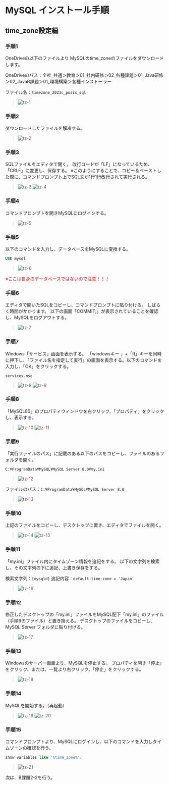 <style>
    span.tips {
    color: red;
    font-size: 14px;
  }
</style>

# MySQL インストール手順

## time_zone設定編

### 手順1
OneDriveの以下のファイルより MySQLのtime_zoneのファイルをダウンロードします。

OneDriveのパス：全社_共通＞教育＞01_社内研修＞02_各種課題＞01_Java研修＞02_JavaB課題＞01_環境構築＞各種インストーラー

ファイル名：`timezone_2023c_posix_sql`
>![tz-1](/images/mysql/section6/timezone-1.jpg)

### 手順2
ダウンロードしたファイルを解凍する。
>![tz-2](/images/mysql/section6/timezone-2.jpg)


### 手順3
SQLファイルをエディタで開く。
改行コードが「LF」になっているため、「CRLF」に変更し、保存する。
※このようにすることで、コピー＆ペーストした際に、コマンドプロンプト上でSQL文が1行1行改行されて実行される。
>![tz-3](/images/mysql/section6/timezone-3.jpg)
>![tz-4](/images/mysql/section6/timezone-4.jpg)

### 手順4
コマンドプロンプトを開きMySQLにログインする。
>![tz-5](/images/mysql/section6/timezone-5.jpg)

### 手順5
以下のコマンドを入力し、データベースをMySQLに変換する。
```sql
USE mysql
```
>![tz-6](/images/mysql/section6/timezone-6.jpg)

<span class="tips">※ここは自身のデータベースではないので注意！！！</span>

### 手順6
エディタで開いたSQLをコピーし、コマンドプロンプトに貼り付ける。
しばらく時間がかかります。
以下の画面「COMMIT;」が表示されていることを確認し、MySQLをログアウトする。
>![tz-7](/images/mysql/section6/timezone-7.jpg)

### 手順7
Windows「サービス」画面を表示する。
「windowsキー 」+「R」キーを同時に押下し、「ファイル名を指定して実行」の画面を表示する。以下のコマンドを入力し、「OK」をクリックする。
```
services.msc
```
>![tz-8](/images/mysql/section6/timezone-8.jpg)
>![tz-9](/images/mysql/section6/timezone-9.jpg)

### 手順8
「MySQL80」のプロパティウィンドウを右クリック、「プロパティ」をクリックし、表示する。
>![tz-10](/images/mysql/section6/timezone-10.jpg)
>![tz-11](/images/mysql/section6/timezone-11.jpg)

### 手順9
「実行ファイルのパス」に記載のある以下のパスをコピーし、ファイルのあるフォルダを開く。
```
C:¥ProgramData¥MySQL¥MySQL Server 8.0¥my.ini
```
>![tz-12](/images/mysql/section6/timezone-12.jpg)

ファイルのパス：`C:¥ProgramData¥MySQL¥MySQL Server 8.0`
>![tz-13](/images/mysql/section6/timezone-13.jpg)

### 手順10
上記のファイルをコピーし、デスクトップに置き、エディタでファイルを開く。
>![tz-14](/images/mysql/section6/timezone-14.jpg)
>![tz-15](/images/mysql/section6/timezone-15.jpg)

### 手順11
「my.ini」ファイル内にタイムゾーン情報を追記をする。
以下の文字列を検索し、その文字列の下に追記、上書き保存をする。

検索文字列：`[mysqld]`
追記内容：`default-time-zone = 'Japan'`
>![tz-16](/images/mysql/section6/timezone-16.jpg)

### 手順12
修正したデスクトップの「my.ini」ファイルをMySQL配下「my.ini」のファイル（手順9のファイル）と置き換える。
デスクトップのファイルをコピーし、MySQL Server フォルダに貼り付ける。
>![tz-17](/images/mysql/section6/timezone-17.jpg)

### 手順13
Windowsのサーバー画面より、MySQLを停止する。
プロパティを開き「停止」をクリック、または、一覧より右クリック、「停止」をクリックする。
>![tz-18](/images/mysql/section6/timezone-18.jpg)

### 手順14
MySQLを開始する。（再起動）
>![tz-19](/images/mysql/section6/timezone-19.jpg)
>![tz-20](/images/mysql/section6/timezone-20.jpg)

### 手順15
コマンドプロンプトより、MySQLにログインし、以下のコマンドを入力しタイムゾーンの確認を行う。
```sql
show variables like '%time_zone%';
```
>![tz-21](/images/mysql/section6/timezone-21.jpg)


次は、B課題2-2を行う。